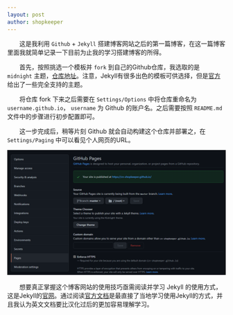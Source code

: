 ```yaml
---
layout: post
author: shopkeeper
---
```

&emsp;&emsp;这是我利用 `Github` + `Jekyll` 搭建博客网站之后的第一篇博客，在这一篇博客里面我就简单记录一下目前为止我的学习搭建博客的所得。

&emsp;&emsp;首先，按照挑选一个模板并 `fork` 到自己的Github仓库，我选取的是 `midnight` 主题，[仓库地址](https://github.com/pages-themes/midnight)。注意，Jekyll有很多出色的模板可供选择，但是[官方](https://pages.github.com/themes/)给出了一些完全支持的主题。

&emsp;&emsp;将仓库 fork 下来之后需要在 `Settings/Options` 中将仓库重命名为 `username.github.io`， `username` 为 Github 的账户名。之后需要按照 `README.md` 文件中的步骤进行初步配置即可。

&emsp;&emsp;这一步完成后，稍等片刻 Github 就会自动构建这个仓库并部署之，在 `Settings/Paging` 中可以看见个人网页的URL。

![个人网页URL](/assets/images/2021-11-12-第一篇博客-1.png)

&emsp;&emsp;想要真正掌握这个博客网站的使用技巧亟需阅读并学习 Jekyll 的使用方式，这是Jekyll的[官网](http://jekyllrb.com/)。通过阅读[官方文档](http://jekyllrb.com/docs/)是最直接了当地学习使用Jekyll的方式，并且我认为英文文档要比汉化过后的更加容易理解学习。

